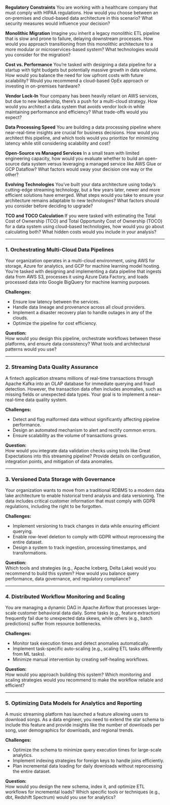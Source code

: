 **Regulatory Constraints**
You are working with a healthcare company that must comply with HIPAA regulations. How would you choose between an on-premises and cloud-based data architecture in this scenario? What security measures would influence your decision?

**Monolithic Migration**
Imagine you inherit a legacy monolithic ETL pipeline that is slow and prone to failure, delaying downstream processes. How would you approach transitioning from this monolithic architecture to a more modular or microservices-based system? What technologies would you consider for the migration?

**Cost vs. Performance**
You’re tasked with designing a data pipeline for a startup with tight budgets but potentially massive growth in data volume. How would you balance the need for low upfront costs with future scalability? Would you recommend a cloud-based OpEx approach or investing in on-premises hardware?

**Vendor Lock-In**
Your company has been heavily reliant on AWS services, but due to new leadership, there’s a push for a multi-cloud strategy. How would you architect a data system that avoids vendor lock-in while maintaining performance and efficiency? What trade-offs would you expect?

**Data Processing Speed**
You are building a data processing pipeline where near-real-time insights are crucial for business decisions. How would you architect this pipeline, and which tools would you prioritize for minimizing latency while still considering scalability and cost?

**Open-Source vs Managed Services**
In a small team with limited engineering capacity, how would you evaluate whether to build an open-source data system versus leveraging a managed service like AWS Glue or GCP Dataflow? What factors would sway your decision one way or the other?

**Evolving Technologies**
You’ve built your data architecture using today’s cutting-edge streaming technology, but a few years later, newer and more efficient solutions have emerged. What steps would you take to ensure your architecture remains adaptable to new technologies? What factors should you consider before deciding to upgrade?

**TCO and TOCO Calculation**
If you were tasked with estimating the Total Cost of Ownership (TCO) and Total Opportunity Cost of Ownership (TOCO) for a data system using cloud-based technologies, how would you go about calculating both? What hidden costs would you include in your analysis?

---

### 1. **Orchestrating Multi-Cloud Data Pipelines**  
Your organization operates in a multi-cloud environment, using AWS for storage, Azure for analytics, and GCP for machine learning model hosting. You’re tasked with designing and implementing a data pipeline that ingests data from AWS S3, processes it using Azure Data Factory, and loads processed data into Google BigQuery for machine learning purposes.  

   **Challenges:**  
   - Ensure low latency between the services.  
   - Handle data lineage and provenance across all cloud providers.  
   - Implement a disaster recovery plan to handle outages in any of the clouds.  
   - Optimize the pipeline for cost efficiency.  

   **Question:**  
   How would you design this pipeline, orchestrate workflows between these platforms, and ensure data consistency? What tools and architectural patterns would you use?  

---

### 2. **Streaming Data Quality Assurance**  
A fintech application streams millions of real-time transactions through Apache Kafka into an OLAP database for immediate querying and fraud detection. However, the transaction data often includes anomalies, such as missing fields or unexpected data types. Your goal is to implement a near-real-time data quality system.  

   **Challenges:**  
   - Detect and flag malformed data without significantly affecting pipeline performance.  
   - Design an automated mechanism to alert and rectify common errors.  
   - Ensure scalability as the volume of transactions grows.  

   **Question:**  
   How would you integrate data validation checks using tools like Great Expectations into this streaming pipeline? Provide details on configuration, integration points, and mitigation of data anomalies.  

---

### 3. **Versioned Data Storage with Governance**  
Your organization wants to move from a traditional RDBMS to a modern data lake architecture to enable historical trend analysis and data versioning. The data includes critical customer information that must comply with GDPR regulations, including the right to be forgotten.  

   **Challenges:**  
   - Implement versioning to track changes in data while ensuring efficient querying.  
   - Enable row-level deletion to comply with GDPR without reprocessing the entire dataset.  
   - Design a system to track ingestion, processing timestamps, and transformations.  

   **Question:**  
   Which tools and strategies (e.g., Apache Iceberg, Delta Lake) would you recommend to build this system? How would you balance query performance, data governance, and regulatory compliance?  

---

### 4. **Distributed Workflow Monitoring and Scaling**  
You are managing a dynamic DAG in Apache Airflow that processes large-scale customer behavioral data daily. Some tasks (e.g., feature extraction) frequently fail due to unexpected data skews, while others (e.g., batch predictions) suffer from resource bottlenecks.  

   **Challenges:**  
   - Monitor task execution times and detect anomalies automatically.  
   - Implement task-specific auto-scaling (e.g., scaling ETL tasks differently from ML tasks).  
   - Minimize manual intervention by creating self-healing workflows.  

   **Question:**  
   How would you approach building this system? Which monitoring and scaling strategies would you recommend to make the workflow reliable and efficient?  

---

### 5. **Optimizing Data Models for Analytics and Reporting**  
A music streaming platform has launched a feature allowing users to download songs. As a data engineer, you need to extend the star schema to include this feature and provide insights like the number of downloads per song, user demographics for downloads, and regional trends.  

   **Challenges:**  
   - Optimize the schema to minimize query execution times for large-scale analytics.  
   - Implement indexing strategies for foreign keys to handle joins efficiently.  
   - Plan incremental data loading for daily downloads without reprocessing the entire dataset.  

   **Question:**  
   How would you design the new schema, index it, and optimize ETL workflows for incremental loads? Which specific tools or techniques (e.g., dbt, Redshift Spectrum) would you use for analytics?  
